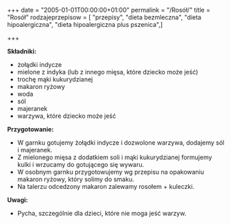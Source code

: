+++
date = "2005-01-01T00:00:00+01:00"
permalink = "/Rosół/"
title = "Rosół"
rodzajeprzepisow = [ "przepisy", "dieta bezmleczna", "dieta hipoalergiczna", "dieta hipoalergiczna plus pszenica",]

+++

**Składniki:**

-   żołądki indycze
-   mielone z indyka (lub z innego mięsa, które dziecko może jeść)
-   trochę mąki kukurydzianej
-   makaron ryżowy
-   woda
-   sól
-   majeranek
-   warzywa, które dziecko może jeść

**Przygotowanie:**

-   W garnku gotujemy żołądki indycze i dozwolone warzywa, dodajemy sól i majeranek.
-   Z mielonego mięsa z dodatkiem soli i mąki kukurydzianej formujemy kulki i wrzucamy do gotującego się wywaru.
-   W osobnym garnku przygotowujemy wg przepisu na opakowaniu makaron ryżowy, który solimy do smaku.
-   Na talerzu odcedzony makaron zalewamy rosołem + kuleczki.

**Uwagi:**

-   Pycha, szczególnie dla dzieci, które nie moga jeść warzyw.
